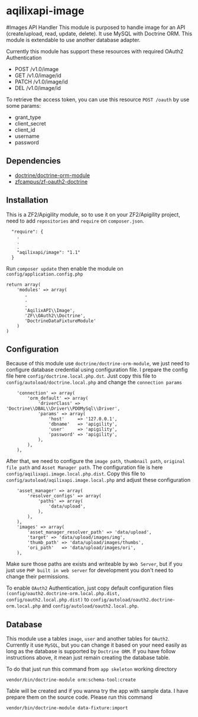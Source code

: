 aqilixapi-image
===============

#Images API Handler
This module is purposed to handle image for an API (create/upload, read, update, delete). It use MySQL with Doctrine ORM. This module is extendable to use another database adapter.

Currently this module has support these resources with required OAuth2 Authentication

- POST  /v1.0/image
- GET   /v1.0/image/id
- PATCH /v1.0/image/id
- DEL   /v1.0/image/id

To retrieve the access token, you can use this resource `POST /oauth` by use some params:

- grant_type
- client_secret
- client_id
- username
- password

Dependencies
------------
- [doctrine/doctrine-orm-module](https://packagist.org/packages/doctrine/doctrine-orm-module)
- [zfcampus/zf-oauth2-doctrine](https://packagist.org/packages/zfcampus/zf-oauth2-doctrine)

Installation
------------
This is a ZF2/Apigility module, so to use it on your ZF2/Apigility project, need to add `repositories` and `require` on `composer.json`. 

```
  "require": {
    .
    .
    .
    "aqilixapi/image": "1.1"
  }
```

Run `composer update` then enable the module on `config/application.config.php`

```
return array(
    'modules' => array(
       .
       .
       .
       'AqilixAPI\\Image', 
       'ZF\\OAuth2\\Doctrine',
       'DoctrineDataFixtureModule'
    )
)
```


Configuration
-------------
Because of this module use `doctrine/doctrine-orm-module`, we just need to configure database credential using configuration file. I prepare the config file here `config/doctrine.local.php.dst`. Just copy this file to `config/autoload/doctrine.local.php` and change the `connection params` 

```
    'connection' => array(
        'orm_default' => array(
            'driverClass' => 'Doctrine\\DBAL\\Driver\\PDOMySql\\Driver',
            'params' => array(
                'host'     => '127.0.0.1',
                'dbname'   => 'apigility',
                'user'     => 'apigility',
                'password' => 'apigility',
            ),
        ),
    ),
```

After that, we need to configure the `image path`, `thumbnail path`, `original file path` and `Asset Manager path`. The configuration file is here `config/aqilixapi.image.local.php.dist`. Copy this file to `config/autoload/aqilixapi.image.local.php` and adjust these configuration

```
    'asset_manager' => array(
        'resolver_configs' => array(
            'paths' => array(
                'data/upload',
            ),
        ),
    ),
    'images' => array(
        'asset_manager_resolver_path' => 'data/upload',
        'target' => 'data/upload/images/img',
        'thumb_path' => 'data/upload/images/thumbs',
        'ori_path'   => 'data/upload/images/ori',
    ),

```

Make sure those paths are exists and writeable by `Web Server`, but if you just use `PHP built in web server` for development you don't need to change their permissions.

To enable `OAuth2` Authentication, just copy default configuration files `(config/oauth2.doctrine-orm.local.php.dist, config/oauth2.local.php.dist)` to `config/autoload/oauth2.doctrine-orm.local.php` and `config/autoload/oauth2.local.php`.


Database
--------
This module use a tables `image`, `user` and another tables for `OAuth2`. Currently it use `MySQL`, but you can change it based on your need easily as long as the database is supported by `Doctrine ORM`. If you have follow instructions above, it mean just remain creating the database table.

To do that just run this command from `app skeleton` working directory

```
vendor/bin/doctrine-module orm:schema-tool:create
```

Table will be created and if you wanna try the app with sample data. I have prepare them on the source code. Please run this command 


```
vendor/bin/doctrine-module data-fixture:import

```

